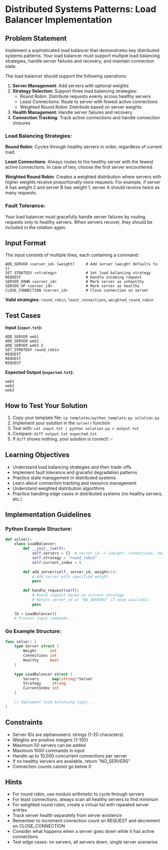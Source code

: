 # Distributed Systems Patterns: Load Balancer Implementation

## Problem Statement

Implement a sophisticated load balancer that demonstrates key distributed systems patterns. Your load balancer must support multiple load balancing strategies, handle server failures and recovery, and maintain connection state.

The load balancer should support the following operations:

1. **Server Management**: Add servers with optional weights
2. **Strategy Selection**: Support three load balancing strategies:
   - Round Robin: Distribute requests evenly across healthy servers
   - Least Connections: Route to server with fewest active connections
   - Weighted Round Robin: Distribute based on server weights
3. **Health Management**: Handle server failures and recovery
4. **Connection Tracking**: Track active connections and handle connection closures

### Load Balancing Strategies:

**Round Robin**: Cycles through healthy servers in order, regardless of current load.

**Least Connections**: Always routes to the healthy server with the fewest active connections. In case of ties, choose the first server encountered.

**Weighted Round Robin**: Creates a weighted distribution where servers with higher weights receive proportionally more requests. For example, if server A has weight 2 and server B has weight 1, server A should receive twice as many requests.

### Fault Tolerance:

Your load balancer must gracefully handle server failures by routing requests only to healthy servers. When servers recover, they should be included in the rotation again.

## Input Format

The input consists of multiple lines, each containing a command:

```
ADD_SERVER <server_id> [weight]     # Add server (weight defaults to 1)
SET_STRATEGY <strategy>             # Set load balancing strategy
REQUEST                             # Handle incoming request
SERVER_DOWN <server_id>             # Mark server as unhealthy
SERVER_UP <server_id>               # Mark server as healthy
CLOSE_CONNECTION <server_id>        # Close connection on server
```

**Valid strategies**: `round_robin`, `least_connections`, `weighted_round_robin`

## Test Cases

**Input (`input.txt`):**
```
ADD_SERVER web1
ADD_SERVER web2
ADD_SERVER web3 2
SET_STRATEGY round_robin
REQUEST
REQUEST
REQUEST
```

**Expected Output (`expected.txt`):**
```
web1
web2
web3
```

## How to Test Your Solution

1. Copy your template file: `cp templates/python_template.py solution.py`
2. Implement your solution in the `solve()` function
3. Test with: `cat input.txt | python solution.py > output.txt`
4. Compare: `diff output.txt expected.txt`
5. If `diff` shows nothing, your solution is correct! ✅

## Learning Objectives

- Understand load balancing strategies and their trade-offs
- Implement fault tolerance and graceful degradation patterns
- Practice state management in distributed systems
- Learn about connection tracking and resource management
- Understand weighted distribution algorithms
- Practice handling edge cases in distributed systems (no healthy servers, etc.)

## Implementation Guidelines

### Python Example Structure:
```python
def solve():
    class LoadBalancer:
        def __init__(self):
            self.servers = {}  # server_id -> {weight, connections, healthy}
            self.strategy = "round_robin"
            self.current_index = 0
        
        def add_server(self, server_id, weight=1):
            # Add server with specified weight
            pass
        
        def handle_request(self):
            # Route request based on current strategy
            # Return server_id or "NO_SERVERS" if none available
            pass
    
    lb = LoadBalancer()
    # Process input commands...
```

### Go Example Structure:
```go
func solve() {
    type Server struct {
        Weight      int
        Connections int
        Healthy     bool
    }
    
    type LoadBalancer struct {
        Servers      map[string]*Server
        Strategy     string
        CurrentIndex int
    }
    
    // Implement load balancing logic...
}
```

## Constraints

- Server IDs are alphanumeric strings (1-20 characters)
- Weights are positive integers (1-100)
- Maximum 50 servers can be added
- Maximum 1000 commands in input
- Handle up to 10,000 concurrent connections per server
- If no healthy servers are available, return "NO_SERVERS"
- Connection counts cannot go below 0

## Hints

- For round robin, use modulo arithmetic to cycle through servers
- For least connections, always scan all healthy servers to find minimum
- For weighted round robin, create a virtual list with repeated server entries
- Track server health separately from server existence
- Remember to increment connection count on REQUEST and decrement on CLOSE_CONNECTION
- Consider what happens when a server goes down while it has active connections
- Test edge cases: no servers, all servers down, single server scenarios
